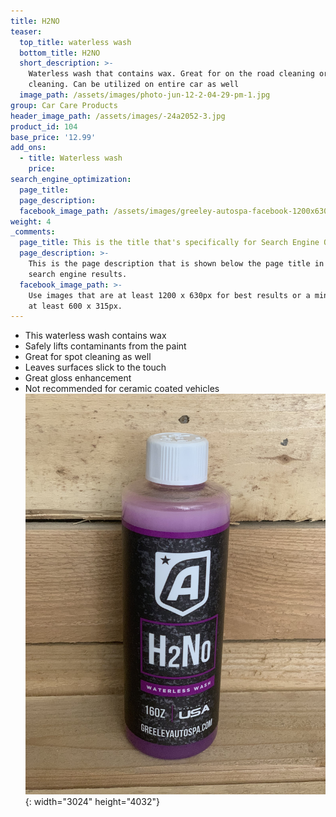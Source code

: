 ```yaml
---
title: H2NO
teaser:
  top_title: waterless wash
  bottom_title: H2NO
  short_description: >-
    Waterless wash that contains wax. Great for on the road cleaning or spot
    cleaning. Can be utilized on entire car as well
  image_path: /assets/images/photo-jun-12-2-04-29-pm-1.jpg
group: Car Care Products
header_image_path: /assets/images/-24a2052-3.jpg
product_id: 104
base_price: '12.99'
add_ons:
  - title: Waterless wash
    price:
search_engine_optimization:
  page_title:
  page_description:
  facebook_image_path: /assets/images/greeley-autospa-facebook-1200x630.png
weight: 4
_comments:
  page_title: This is the title that's specifically for Search Engine Optimization.
  page_description: >-
    This is the page description that is shown below the page title in the
    search engine results.
  facebook_image_path: >-
    Use images that are at least 1200 x 630px for best results or a minimum of
    at least 600 x 315px.
---
```


* This waterless wash contains wax
* Safely lifts contaminants from the paint
* Great for spot cleaning as well
* Leaves surfaces slick to the touch
* Great gloss enhancement
* Not recommended for ceramic coated vehicles![](/assets/images/photo-jun-12-2-04-29-pm.jpg){: width="3024" height="4032"}